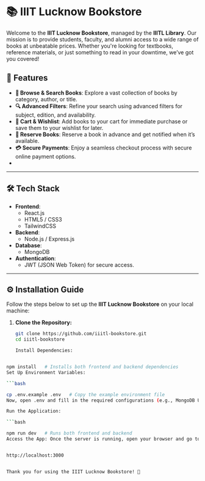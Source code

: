 # 📚 **IIIT Lucknow Bookstore** 

Welcome to the **IIIT Lucknow Bookstore**, managed by the **IIITL Library**. Our mission is to provide students, faculty, and alumni access to a wide range of books at unbeatable prices. Whether you're looking for textbooks, reference materials, or just something to read in your downtime, we’ve got you covered!

## 🚀 **Features**
- **📖 Browse & Search Books**: Explore a vast collection of books by category, author, or title.
- **🔍 Advanced Filters**: Refine your search using advanced filters for subject, edition, and availability.
- **🛒 Cart & Wishlist**: Add books to your cart for immediate purchase or save them to your wishlist for later.
- **📅 Reserve Books**: Reserve a book in advance and get notified when it’s available.
- **💳 Secure Payments**: Enjoy a seamless checkout process with secure online payment options.
-
---

## 🛠 **Tech Stack**
- **Frontend**: 
  - React.js
  - HTML5 / CSS3
  - TailwindCSS
- **Backend**: 
  - Node.js / Express.js
- **Database**: 
  - MongoDB
- **Authentication**: 
  - JWT (JSON Web Token) for secure access.

---

## ⚙️ **Installation Guide**

Follow the steps below to set up the **IIIT Lucknow Bookstore** on your local machine:

1. **Clone the Repository:**
   ```bash
   git clone https://github.com/iiitl-bookstore.git
   cd iiitl-bookstore

   Install Dependencies:

```bash

npm install   # Installs both frontend and backend dependencies
Set Up Environment Variables:

```bash

cp .env.example .env   # Copy the example environment file
Now, open .env and fill in the required configurations (e.g., MongoDB URI, JWT secret).

Run the Application:

```bash

npm run dev   # Runs both frontend and backend
Access the App: Once the server is running, open your browser and go to:


http://localhost:3000


Thank you for using the IIIT Lucknow Bookstore! 🎉
